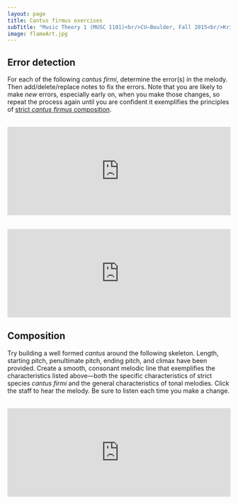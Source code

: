 ```yaml
---
layout: page
title: Cantus firmus exercises
subTitle: "Music Theory 1 (MUSC 1101)<br/>CU–Boulder, Fall 2015<br/>Kris Shaffer, Ph.D. – instructor"
image: flameArt.jpg
---
```


## Error detection

For each of the following *cantus firmi*, determine the error(s) in the melody. Then add/delete/replace notes to fix the errors. Note that you are likely to make *new* errors, especially early on, when you make those changes, so repeat the process again until you are confident it exemplifies the principles of [strict *cantus firmus* composition](http://openmusictheory.com/cantusFirmus.html).

<br/><iframe src="https://trinket.io/embed/music/9296fd3bd3" width="100%" height="200px" frameborder="0" marginwidth="0" marginheight="0" allowfullscreen></iframe><br/>

<br/><iframe src="https://trinket.io/embed/music/cd6f36426f" width="100%" height="200px" frameborder="0" marginwidth="0" marginheight="0" allowfullscreen></iframe><br/>

## Composition

Try building a well formed *cantus* around the following skeleton. Length, starting pitch, penultimate pitch, ending pitch, and climax have been provided. Create a smooth, consonant melodic line that exemplifies the characteristics listed above—both the specific characteristics of strict species *cantus firmi* and the general characteristics of tonal melodies. Click the staff to hear the melody. Be sure to listen each time you make a change.

<br/><iframe src="https://trinket.io/embed/music/2aed0fc219" width="100%" height="200px" frameborder="0" marginwidth="0" marginheight="0" allowfullscreen></iframe><br/>